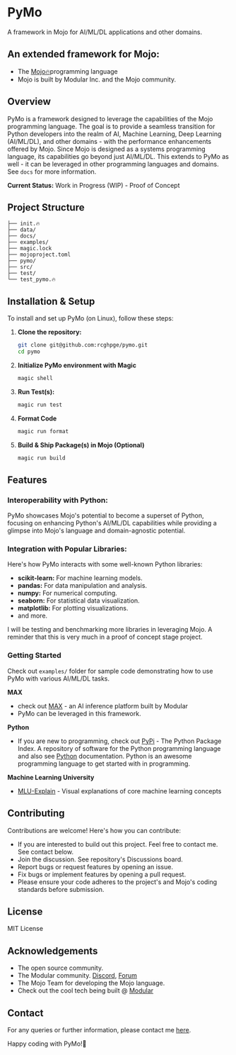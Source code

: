 # PyMo

A framework in Mojo for AI/ML/DL applications and other domains.

## An extended framework for Mojo:
- The [Mojo🔥](https://www.modular.com/mojo)programming language
- Mojo is built by Modular Inc. and the Mojo community.

## Overview
PyMo is a framework designed to leverage the capabilities of the Mojo programming language. The goal is to 
provide a seamless transition for Python developers into the realm of AI, Machine Learning, Deep Learning 
(AI/ML/DL), and other domains - with the performance enhancements offered by Mojo. Since Mojo is designed as a 
systems programming language, its capabilities go beyond just AI/ML/DL. This extends to PyMo as well - it can
be leveraged in other programming languages and domains. See `docs` for more information.

**Current Status:** Work in Progress (WIP) - Proof of Concept

## Project Structure
```
├── init.🔥
├── data/
├── docs/
├── examples/
├── magic.lock
├── mojoproject.toml
├── pymo/
├── src/
├── test/
└── test_pymo.🔥
```

## Installation & Setup
To install and set up PyMo (on Linux), follow these steps:

1. **Clone the repository:**
   ```bash
   git clone git@github.com:rcghpge/pymo.git
   cd pymo
   ```
2. **Initialize PyMo environment with Magic**
   ```bash
   magic shell
   ```
3. **Run Test(s):**
   ```bash
   magic run test
   ```
4. **Format Code**
   ```bash
   magic run format
   ```
5. **Build & Ship Package(s) in Mojo (Optional)**
   ```bash
   magic run build
   ```
## Features
### Interoperability with Python:
PyMo showcases Mojo's potential to become a superset of Python, focusing on enhancing Python's AI/ML/DL capabilities
while providing a glimpse into Mojo's language and domain-agnostic potential.

### Integration with Popular Libraries:
Here's how PyMo interacts with some well-known Python libraries:
- **scikit-learn:** For machine learning models.
- **pandas:** For data manipulation and analysis.
- **numpy:** For numerical computing.
- **seaborn:** For statistical data visualization.
- **matplotlib:** For plotting visualizations.
- and more.

I will be testing and benchmarking more libraries in leveraging Mojo. A reminder
that this is very much in a proof of concept stage project.

### Getting Started
Check out `examples/` folder for sample code demonstrating how to use PyMo with various AI/ML/DL tasks.

**MAX**
- check out [MAX](https://www.modular.com/max) - an AI inference platform built by Modular
- PyMo can be leveraged in this framework.

**Python**
- If you are new to programming, check out [PyPi](https://pypi.org) - The Python Package Index. A repository of software for the Python programming language and also see [Python](https://docs.python.org/3/) documentation. Python is an awesome programming language to get started with in programming.

**Machine Learning University**
- [MLU-Explain](https://mlu-explain.github.io) - Visual explanations of core machine learning concepts

## Contributing
Contributions are welcome! Here's how you can contribute:

- If you are interested to build out this project. Feel free to contact me. See contact below.
- Join the discussion. See repository's Discussions board.
- Report bugs or request features by opening an issue.
- Fix bugs or implement features by opening a pull request.
- Please ensure your code adheres to the project's and Mojo's coding standards before submission.

## License
MIT License

## Acknowledgements
- The open source community.
- The Modular community. [Discord](https://discord.gg/sA9yYszz), [Forum](https://forum.modular.com/)
- The Mojo Team for developing the Mojo language.
- Check out the cool tech being built @ [Modular](https://www.modular.com/)

## Contact
For any queries or further information, please contact me [here](https://robertcocker.com).

Happy coding with PyMo!🚀 

